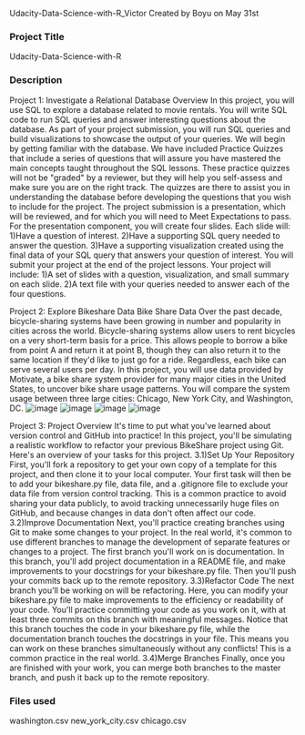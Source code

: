Udacity-Data-Science-with-R_Victor
Created by Boyu on May 31st


### Project Title
Udacity-Data-Science-with-R

### Description
Project 1:
Investigate a Relational Database
Overview
In this project, you will use SQL to explore a database related to movie rentals. You will write SQL code to run SQL queries and answer interesting questions about the database. As part of your project submission, you will run SQL queries and build visualizations to showcase the output of your queries.
We will begin by getting familiar with the database. We have included Practice Quizzes that include a series of questions that will assure you have mastered the main concepts taught throughout the SQL lessons. These practice quizzes will not be "graded" by a reviewer, but they will help you self-assess and make sure you are on the right track. The quizzes are there to assist you in understanding the database before developing the questions that you wish to include for the project.
The project submission is a presentation, which will be reviewed, and for which you will need to Meet Expectations to pass. For the presentation component, you will create four slides. Each slide will:
1)Have a question of interest.
2)Have a supporting SQL query needed to answer the question.
3)Have a supporting visualization created using the final data of your SQL query that answers your question of interest.
You will submit your project at the end of the project lessons. Your project will include:
1)A set of slides with a question, visualization, and small summary on each slide.
2)A text file with your queries needed to answer each of the four questions.

Project 2:
Explore Bikeshare Data
Bike Share Data
Over the past decade, bicycle-sharing systems have been growing in number and popularity in cities across the world. Bicycle-sharing systems allow users to rent bicycles on a very short-term basis for a price. This allows people to borrow a bike from point A and return it at point B, though they can also return it to the same location if they'd like to just go for a ride. Regardless, each bike can serve several users per day.
In this project, you will use data provided by Motivate, a bike share system provider for many major cities in the United States, to uncover bike share usage patterns. You will compare the system usage between three large cities: Chicago, New York City, and Washington, DC.
![image](https://user-images.githubusercontent.com/106601210/171318068-67cf1d07-c18e-40f2-bef6-a6dfec477727.png)
![image](https://user-images.githubusercontent.com/106601210/171318117-271b98a0-3e59-4cb0-8cab-713279f64b10.png)
![image](https://user-images.githubusercontent.com/106601210/171318132-0856ee6f-3fc6-417e-bac9-13c1b69fc2d0.png)
![image](https://user-images.githubusercontent.com/106601210/171318151-b929fc7b-3f68-4f5b-873f-854268c90eb3.png)


Project 3:
Project Overview
It's time to put what you've learned about version control and GitHub into practice! In this project, you'll be simulating a realistic workflow to refactor your previous BikeShare project using Git. Here's an overview of your tasks for this project.
3.1)Set Up Your Repository
First, you'll fork a repository to get your own copy of a template for this project, and then clone it to your local computer. Your first task will then be to add your bikeshare.py file, data file, and a .gitignore file to exclude your data file from version control tracking. This is a common practice to avoid sharing your data publicly, to avoid tracking unnecessarily huge files on GitHub, and because changes in data don't often affect our code.
3.2)Improve Documentation
Next, you'll practice creating branches using Git to make some changes to your project. In the real world, it's common to use different branches to manage the development of separate features or changes to a project. The first branch you'll work on is documentation. In this branch, you'll add project documentation in a README file, and make improvements to your docstrings for your bikeshare.py file. Then you'll push your commits back up to the remote repository.
3.3)Refactor Code
The next branch you'll be working on will be refactoring. Here, you can modify your bikeshare.py file to make improvements to the efficiency or readability of your code. You'll practice committing your code as you work on it, with at least three commits on this branch with meaningful messages. Notice that this branch touches the code in your bikeshare.py file, while the documentation branch touches the docstrings in your file. This means you can work on these branches simultaneously without any conflicts! This is a common practice in the real world.
3.4)Merge Branches
Finally, once you are finished with your work, you can merge both branches to the master branch, and push it back up to the remote repository.

### Files used
washington.csv
new_york_city.csv
chicago.csv


